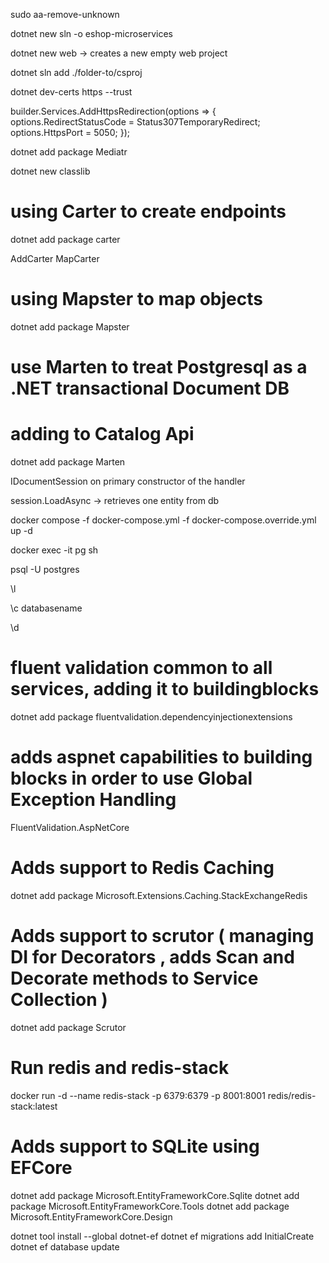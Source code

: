 sudo aa-remove-unknown

dotnet new sln -o eshop-microservices

dotnet new web -> creates a new empty web project

dotnet sln add ./folder-to/csproj

dotnet dev-certs https --trust

builder.Services.AddHttpsRedirection(options =>
{
options.RedirectStatusCode = Status307TemporaryRedirect;
options.HttpsPort = 5050;
});

dotnet add package Mediatr

dotnet new classlib

# using Carter to create endpoints

dotnet add package carter

AddCarter
MapCarter

# using Mapster to map objects

dotnet add package Mapster

# use Marten to treat Postgresql as a .NET transactional Document DB

# adding to Catalog Api

dotnet add package Marten

IDocumentSession on primary constructor of the handler

session.LoadAsync -> retrieves one entity from db

docker compose -f docker-compose.yml -f docker-compose.override.yml up -d

docker exec -it pg sh

psql -U postgres

\l

\c databasename

\d

# fluent validation common to all services, adding it to buildingblocks

dotnet add package fluentvalidation.dependencyinjectionextensions

# adds aspnet capabilities to building blocks in order to use Global Exception Handling

FluentValidation.AspNetCore


# Adds support to Redis Caching
dotnet add package Microsoft.Extensions.Caching.StackExchangeRedis

# Adds support to scrutor ( managing DI for Decorators , adds Scan and Decorate methods to Service Collection ) 
dotnet add package Scrutor

# Run redis and redis-stack
docker run -d --name redis-stack -p 6379:6379 -p 8001:8001 redis/redis-stack:latest


# Adds support to SQLite using EFCore


dotnet add package Microsoft.EntityFrameworkCore.Sqlite
dotnet add package Microsoft.EntityFrameworkCore.Tools
dotnet add package Microsoft.EntityFrameworkCore.Design

dotnet tool install --global dotnet-ef
dotnet ef migrations add InitialCreate
dotnet ef database update

